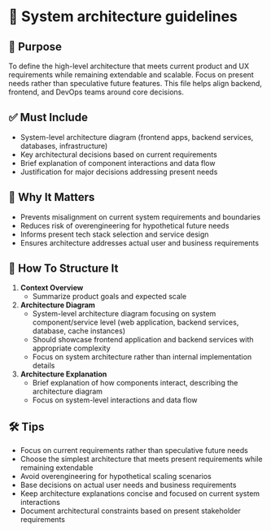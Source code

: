 # 📘 System architecture guidelines

## 🧭 Purpose
To define the high-level architecture that meets current product and UX requirements while remaining extendable and scalable. Focus on present needs rather than speculative future features. This file helps align backend, frontend, and DevOps teams around core decisions.

## ✅ Must Include
- System-level architecture diagram (frontend apps, backend services, databases, infrastructure)
- Key architectural decisions based on current requirements
- Brief explanation of component interactions and data flow
- Justification for major decisions addressing present needs

## 🤔 Why It Matters
- Prevents misalignment on current system requirements and boundaries
- Reduces risk of overengineering for hypothetical future needs
- Informs present tech stack selection and service design
- Ensures architecture addresses actual user and business requirements

## 📐 How To Structure It
1. **Context Overview**  
   - Summarize product goals and expected scale
2. **Architecture Diagram**  
   - System-level architecture diagram focusing on system component/service level (web application, backend services, database, cache instances)
   - Should showcase frontend application and backend services with appropriate complexity
   - Focus on system architecture rather than internal implementation details
3. **Architecture Explanation**  
   - Brief explanation of how components interact, describing the architecture diagram
   - Focus on system-level interactions and data flow

## 🛠 Tips
- Focus on current requirements rather than speculative future needs
- Choose the simplest architecture that meets present requirements while remaining extendable
- Avoid overengineering for hypothetical scaling scenarios
- Base decisions on actual user needs and business requirements
- Keep architecture explanations concise and focused on current system interactions
- Document architectural constraints based on present stakeholder requirements

